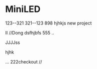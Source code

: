 # MiniLED

123--321
321--123
898
hjhkjs
new project

II
//Dong dsfhjbfs
555
..

JJJJss

hjhk

...
222checkout
//
